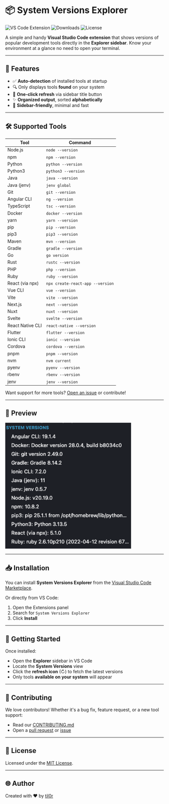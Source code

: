 # 📦 System Versions Explorer

![VS Code Extension](https://img.shields.io/visual-studio-marketplace/v/til0r.system-versions?label=VSCode%20Marketplace)
![Downloads](https://img.shields.io/visual-studio-marketplace/d/til0r.system-versions?color=blue&label=Downloads)
![License](https://img.shields.io/github/license/til0r/system-versions)

A simple and handy **Visual Studio Code extension** that shows versions of popular development tools directly in the **Explorer sidebar**. Know your environment at a glance no need to open your terminal.

---

## 🚀 Features

- ✅ **Auto-detection** of installed tools at startup
- 🔍 Only displays tools **found** on your system
- 🔄 **One-click refresh** via sidebar title button
- ✨ **Organized output**, sorted **alphabetically**
- 📂 **Sidebar-friendly**, minimal and fast

---

<!-- TOOLS_TABLE_START -->
## 🛠️ Supported Tools

| Tool | Command |
|------|---------|
| Node.js | `node --version` |
| npm | `npm --version` |
| Python | `python --version` |
| Python3 | `python3 --version` |
| Java | `java --version` |
| Java (jenv) | `jenv global` |
| Git | `git --version` |
| Angular CLI | `ng --version` |
| TypeScript | `tsc --version` |
| Docker | `docker --version` |
| yarn | `yarn --version` |
| pip | `pip --version` |
| pip3 | `pip3 --version` |
| Maven | `mvn --version` |
| Gradle | `gradle --version` |
| Go | `go version` |
| Rust | `rustc --version` |
| PHP | `php --version` |
| Ruby | `ruby --version` |
| React (via npx) | `npx create-react-app --version` |
| Vue CLI | `vue --version` |
| Vite | `vite --version` |
| Next.js | `next --version` |
| Nuxt | `nuxt --version` |
| Svelte | `svelte --version` |
| React Native CLI | `react-native --version` |
| Flutter | `flutter --version` |
| Ionic CLI | `ionic --version` |
| Cordova | `cordova --version` |
| pnpm | `pnpm --version` |
| nvm | `nvm current` |
| pyenv | `pyenv --version` |
| rbenv | `rbenv --version` |
| jenv | `jenv --version` |
<!-- TOOLS_TABLE_END -->

Want support for more tools? [Open an issue](https://github.com/til0r/system-versions/issues/new) or contribute!

---

## 📸 Preview

<img alt="System Versions Sidebar Preview" src="./resources/system-versions-preview.png" width="400" />

---

## 📥 Installation

You can install **System Versions Explorer** from the [Visual Studio Code Marketplace](https://marketplace.visualstudio.com/items?itemName=til0r.system-versions).

Or directly from VS Code:

1. Open the Extensions panel
2. Search for `System Versions Explorer`
3. Click **Install**

---

## 🧪 Getting Started

Once installed:

- Open the **Explorer** sidebar in VS Code
- Locate the **System Versions** view
- Click the **refresh icon** (↻) to fetch the latest versions
- Only tools **available on your system** will appear

---

## 🤝 Contributing

We love contributors! Whether it's a bug fix, feature request, or a new tool support:

- Read our [CONTRIBUTING.md](CONTRIBUTING.md)
- Open a [pull request](https://github.com/til0r/system-versions/pulls) or [issue](https://github.com/til0r/system-versions/issues)

---

## 📄 License

Licensed under the [MIT License](LICENSE).

---

## 🌐 Author

Created with ❤️ by [til0r](https://github.com/til0r)
